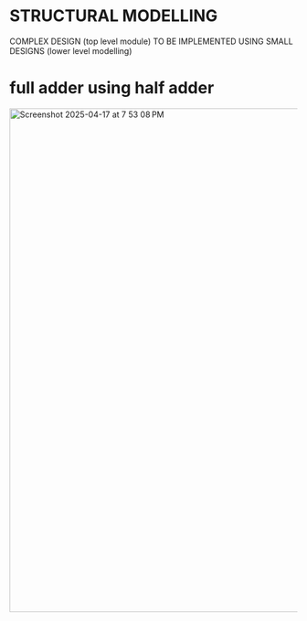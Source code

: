 # STRUCTURAL MODELLING 
COMPLEX DESIGN (top level module) TO BE IMPLEMENTED USING SMALL DESIGNS (lower level modelling)

# full adder using half adder
<img width="881" alt="Screenshot 2025-04-17 at 7 53 08 PM" src="https://github.com/user-attachments/assets/c7b68d0b-e33f-4cdf-9410-98f600b7ec81" />

